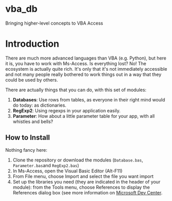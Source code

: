 # vba_db
Bringing higher-level concepts to VBA Access

# Introduction

There are much more advanced languages than VBA (e.g. Python), but here it is, you have to work with Ms-Access. Is everything lost? No!
The ecosystem is actually quite rich. It's only that it's not immediately accessible and not many people really bothered to work things
out in a way that they could be used by others.

There are actually things that you can do, with this set of modules:

1. **Databases**: Use rows from tables, as everyone in their right mind would do today: as dictionaries.
2. **RegExp2**: Using regexps in your application easily.
2. **Parameter**: How about a little parameter table for your app, with all whistles and bells?

## How to Install

Nothing fancy here:
1. Clone the repository or download the modules (`Database.bas`, `Parameter.bas`and `RegExp2.bas`)
2. In Ms-Access, open the Visual Basic Editor (Alt-F11)
3. From File menu, choose Import and select the file you want import
4. Set up the libraries you need (they are indicated in the header of your module): from the Tools menu, choose References to display the
   References dialog box (see more information on [Microsoft Dev Center](https://msdn.microsoft.com/en-us/vba/language-reference-vba/articles/check-or-add-an-object-library-reference).
